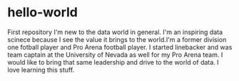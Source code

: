 # hello-world
First repository
I'm new to the data world in general. I'm an inspiring data scinece because I see the value it brings to the world.I'm a former division one fotball player and Pro Arena football player. I started linebacker and was team captain at the University of Nevada as well for my Pro Arena team. I would like to bring that same leadership and drive to the world of data. I love learning this stuff.
